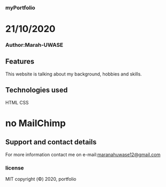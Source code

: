 ### myPortfolio
# 21/10/2020
### Author:Marah-UWASE
## Features
This website is talking about my background, hobbies and skills. 
## Technologies used
HTML
CSS

# no MailChimp
## Support and contact details
For more information contact me on 
e-mail:maranahuwase12@gmail.com
### license
MIT
copyright (&copy;) 2020, portfolio